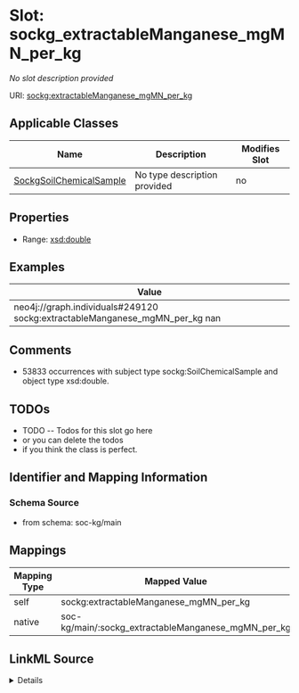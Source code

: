 

# Slot: sockg_extractableManganese_mgMN_per_kg


_No slot description provided_





URI: [sockg:extractableManganese_mgMN_per_kg](http://www.semanticweb.org/sockg/ontologies/2024/0/soil-carbon-ontology/extractableManganese_mgMN_per_kg)



<!-- no inheritance hierarchy -->





## Applicable Classes

| Name | Description | Modifies Slot |
| --- | --- | --- |
| [SockgSoilChemicalSample](../classes/SockgSoilChemicalSample.md) | No type description provided |  no  |







## Properties

* Range: [xsd:double](http://www.w3.org/2001/XMLSchema#double)






## Examples

| Value |
| --- |
| neo4j://graph.individuals#249120 sockg:extractableManganese_mgMN_per_kg nan |

## Comments

* 53833 occurrences with subject type sockg:SoilChemicalSample and object type xsd:double.

## TODOs

* TODO -- Todos for this slot go here
* or you can delete the todos
* if you think the class is perfect.

## Identifier and Mapping Information







### Schema Source


* from schema: soc-kg/main




## Mappings

| Mapping Type | Mapped Value |
| ---  | ---  |
| self | sockg:extractableManganese_mgMN_per_kg |
| native | soc-kg/main/:sockg_extractableManganese_mgMN_per_kg |




## LinkML Source

<details>
```yaml
name: sockg_extractableManganese_mgMN_per_kg
description: No slot description provided
todos:
- TODO -- Todos for this slot go here
- or you can delete the todos
- if you think the class is perfect.
comments:
- 53833 occurrences with subject type sockg:SoilChemicalSample and object type xsd:double.
examples:
- value: neo4j://graph.individuals#249120 sockg:extractableManganese_mgMN_per_kg nan
from_schema: soc-kg/main
rank: 1000
slot_uri: sockg:extractableManganese_mgMN_per_kg
alias: sockg_extractableManganese_mgMN_per_kg
domain_of:
- sockg_SoilChemicalSample
range: double

```
</details>